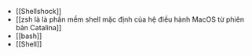 - [[Shellshock]]
- [[zsh là là phần mềm shell mặc định của hệ điều hành MacOS từ phiên bản Catalina]]
- [[bash]]
- [[Shell]]

